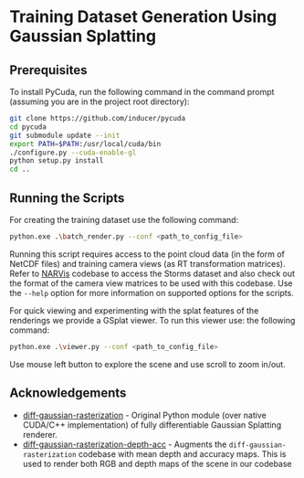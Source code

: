 Training Dataset Generation Using Gaussian Splatting
=====================================================

## Prerequisites

To install PyCuda, run the following command in the command prompt (assuming you are in the project root directory):
```bash
git clone https://github.com/inducer/pycuda
cd pycuda
git submodule update --init
export PATH=$PATH:/usr/local/cuda/bin
./configure.py --cuda-enable-gl
python setup.py install
cd ..
```

## Running the Scripts

For creating the training dataset use the following command:

```bash
python.exe .\batch_render.py --conf <path_to_config_file>
```
Running this script requires access to the point cloud data (in the form of NetCDF files) and training camera views (as RT transformation matrices). Refer to [NARVis](https://github.com/VALIXR-Neural-Rendering/narvis) codebase to access the Storms dataset and also check out the format of the camera view matrices to be used with this codebase. Use the `--help` option for more information on supported options for the scripts.

For quick viewing and experimenting with the splat features of the renderings we provide a GSplat viewer. To run this viewer use: the following command:

```bash
python.exe .\viewer.py --conf <path_to_config_file>
```

Use mouse left button to explore the scene and use scroll to zoom in/out.


## Acknowledgements

- [diff-gaussian-rasterization](https://github.com/graphdeco-inria/diff-gaussian-rasterization) - Original Python module (over native CUDA/C++ implementation) of fully differentiable Gaussian Splatting renderer.
- [diff-gaussian-rasterization-depth-acc](https://github.com/robot0321/diff-gaussian-rasterization-depth-acc) - Augments the `diff-gaussian-rasterization` codebase with mean depth and accuracy maps. This is used to render both RGB and depth maps of the scene in our codebase